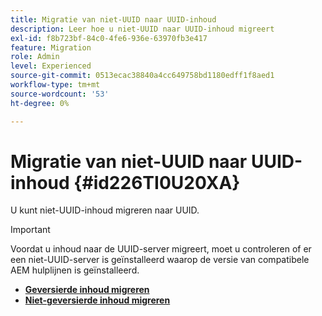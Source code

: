 ```yaml
---
title: Migratie van niet-UUID naar UUID-inhoud
description: Leer hoe u niet-UUID naar UUID-inhoud migreert
exl-id: f8b723bf-84c0-4fe6-936e-63970fb3e417
feature: Migration
role: Admin
level: Experienced
source-git-commit: 0513ecac38840a4cc649758bd1180edff1f8aed1
workflow-type: tm+mt
source-wordcount: '53'
ht-degree: 0%

---
```


# Migratie van niet-UUID naar UUID-inhoud {#id226TI0U20XA}


U kunt niet-UUID-inhoud migreren naar UUID.

>[!IMPORTANT]
>
> Voordat u inhoud naar de UUID-server migreert, moet u controleren of er een niet-UUID-server is geïnstalleerd waarop de versie van compatibele AEM hulplijnen is geïnstalleerd.



* [**Geversierde inhoud migreren**](./migrate-non-uuid-uuid-with-versions.md)
* [**Niet-geversierde inhoud migreren**](./migrate-non-uuid-uuid-without-versions.md)

